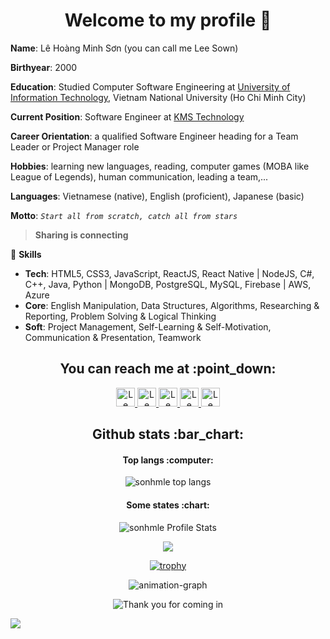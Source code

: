 <h1 align="center">Welcome to my profile 👋</h1>

**Name**: Lê Hoàng Minh Sơn (you can call me Lee Sown)  

**Birthyear**: 2000  

**Education**: Studied Computer Software Engineering at [University of Information Technology](https://en.uit.edu.vn/), Vietnam National University (Ho Chi Minh City)  

**Current Position**: Software Engineer at [KMS Technology](https://kms-technology.com/)  

**Career Orientation**: a qualified Software Engineer heading for a Team Leader or Project Manager role  

**Hobbies**: learning new languages, reading, computer games (MOBA like League of Legends), human communication, leading a team,...  

**Languages**: Vietnamese (native), English (proficient), Japanese (basic)  

**Motto**:  *`Start all from scratch, catch all from stars`*   

> **Sharing is connecting**

:sunrise_over_mountains: **Skills**

* **Tech**: HTML5, CSS3, JavaScript, ReactJS, React Native | NodeJS, C#, C++, Java, Python | MongoDB, PostgreSQL, MySQL, Firebase | AWS, Azure
* **Core**: English Manipulation, Data Structures, Algorithms, Researching & Reporting, Problem Solving & Logical Thinking
* **Soft**: Project Management, Self-Learning & Self-Motivation, Communication & Presentation, Teamwork

<h2 align="center">You can reach me at :point_down:</h2>

<p align="center">
  <a href="mailto:lehoangminhson123@gmail.com">
    <img src="https://www.vectorlogo.zone/logos/gmail/gmail-icon.svg" alt="Le Hoang Minh Son Gmail Send" height="30" width="30">
  </a>
  
  <a href="https://www.linkedin.com/in/leesown/">
    <img src="https://www.vectorlogo.zone/logos/linkedin/linkedin-icon.svg" alt="Le Hoang Minh Son LinkedIn Profile" height="30" width="30">
  </a>
  
  <a href="https://www.facebook.com/le.son.5439">
    <img src="https://www.vectorlogo.zone/logos/facebook/facebook-official.svg" alt="Le Hoang Minh Son Facebook Profile" height="30" width="30">
  </a>
  
  <a href="https://m.me/le.son.5439">
    <img src="https://www.vectorlogo.zone/logos/messenger/messenger-icon.svg" alt="Le Hoang Minh Son Messenger Inbox" height="30" width="30">
  </a>
  
  <a href="https://www.instagram.com/leesown1520/">
    <img src="https://www.vectorlogo.zone/logos/instagram/instagram-icon.svg" alt="Le Hoang Minh Son Instagram Profile" height="30" width="30">
  </a>
</p>

<h2 align="center">Github stats :bar_chart:</h2>

<h4 align="center">Top langs :computer:</h4>
<p align="center"><img src="https://github-readme-stats.vercel.app/api/top-langs/?username=sonhmle&langs_count=10&layout=compact" alt="sonhmle top langs" /></p>

<h4 align="center">Some states :chart:</h4>
<p align="center"><img src="https://github-readme-stats.vercel.app/api?username=sonhmle&show_icons=true&hide_rank=true&theme=react&include_all_commits=true&hide=stars,issues,contribs&custom_title=Lee+Sown+Public+State+Recently" alt="sonhmle Profile Stats" /></p>

<div align=center>
  <img src="http://github-readme-streak-stats.herokuapp.com?user=sonhmle&hide_border=true />
</div>

<div align="center">
  
[![trophy](https://github-profile-trophy.vercel.app/?username=sonhmle&row=1&column=4&margin-w=10)](https://github.com/ryo-ma/github-profile-trophy)

</div>

<div align="center">
  
  ![animation-graph](https://github.com/sonhmle/sonhmle/blob/output/github-contribution-grid-snake.gif)

</div>

<p align="center"><img src="https://i.pinimg.com/originals/ab/c8/05/abc805563d75437aa698b7c0df476302.gif" alt="Thank you for coming in"></p>

![](https://komarev.com/ghpvc/?username=sonhmle&color=blueviolet)

<!--
**sonhmle/sonhmle** is a ✨ _special_ ✨ repository because its `README.md` (this file) appears on your GitHub profile.

Here are some ideas to get you started:

- 🔭 I’m currently working on ...
- 🌱 I’m currently learning ...
- 👯 I’m looking to collaborate on ...
- 🤔 I’m looking for help with ...
- 💬 Ask me about ...
- 📫 How to reach me: ...
- 😄 Pronouns: ...
- ⚡ Fun fact: ...
-->
